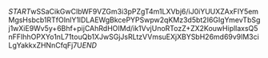 $START$wSSaCikGwClbWF9VZGm3i3pPZgT4m1LXVbj6/iJ0iYUUXZAxFIY5emMgsHsbcb1RTfOInlY1lDLAEWgBkcePYPSwpw2qKMz3d5bt2I6GIgYmevTbSgj1wXiE9Wv5y+6Bhf+pijCAhRdHOIMd/ik1VvjUnoRTozZ+ZX2KouwHipllaxsQ5nFFIhhOPXYo1nL71touQb1XJwSGjJsRLtzVVmsuEXjXBYSbH26md69v9lM3ciLgYakkxZHNnCfqFj7U$END$